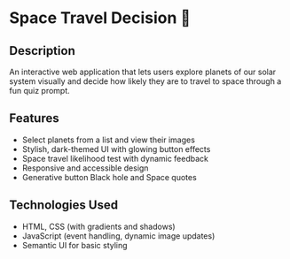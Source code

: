 # Space Travel Decision 🚀

## Description
An interactive web application that lets users explore planets of our solar system visually and decide how likely they are to travel to space through a fun quiz prompt.

## Features
- Select planets from a list and view their images  
- Stylish, dark-themed UI with glowing button effects  
- Space travel likelihood test with dynamic feedback  
- Responsive and accessible design
- Generative button Black hole and Space quotes

## Technologies Used
- HTML, CSS (with gradients and shadows)  
- JavaScript (event handling, dynamic image updates)  
- Semantic UI for basic styling  
